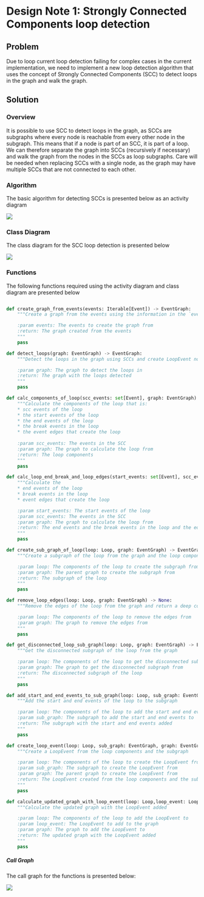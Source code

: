 # Design Note 1: Strongly Connected Components loop detection
## Problem
Due to loop current loop detection failing for complex cases in the current implementation, we need to implement a new loop detection algorithm that uses the concept of Strongly Connected Components (SCC) to detect loops in the graph and walk the graph.
## Solution
### Overview
It is possible to use SCC to detect loops in the graph, as SCCs are subgraphs where every node is reachable from every other node in the subgraph. This means that if a node is part of an SCC, it is part of a loop. We can therefore separate the graph into SCCs (recursively if necessary) and walk the graph from the nodes in the SCCs as loop subgraphs. Care will be needed when replacing SCCs with a single node, as the graph may have multiple SCCs that are not connected to each other.
### Algorithm
The basic algorithm for detecting SCCs is presented below as an activity diagram

![](/docs/development/design/1-DN-SCC_loop_detection/Algorithm_Overview.svg)

### Class Diagram
The class diagram for the SCC loop detection is presented below

![](/docs/development/design/1-DN-SCC_loop_detection/class_diagrams.svg)

### Functions

The following functions required using the activity diagram and class diagram are presented below

```python

def create_graph_from_events(events: Iterable[Event]) -> EventGraph:
    """Create a graph from the events using the information in the `event_sets` attribute for links

    :param events: The events to create the graph from
    :return: The graph created from the events
    """
    pass

def detect_loops(graph: EventGraph) -> EventGraph:
    """Detect the loops in the graph using SCCs and create LoopEvent nodes that contain subgraphs describing the loop

    :param graph: The graph to detect the loops in
    :return: The graph with the loops detected
    """
    pass

def calc_components_of_loop(scc_events: set[Event], graph: EventGraph) -> Loop:
    """Calculate the components of the loop that is:
    * scc events of the loop
    * the start events of the loop
    * the end events of the loop
    * the break events in the loop
    * the event edges that create the loop
    
    :param scc_events: The events in the SCC
    :param graph: The graph to calculate the loop from
    :return: The loop components
    """
    pass

def calc_loop_end_break_and_loop_edges(start_events: set[Event], scc_events: set[Events], graph: EventGraph) -> tuple[set[Event], set[Event], set[EventTuple]]:
    """Calculate the
    * end events of the loop
    * break events in the loop
    * event edges that create the loop

    :param start_events: The start events of the loop
    :param scc_events: The events in the SCC
    :param graph: The graph to calculate the loop from
    :return: The end events and the break events in the loop and the edges that create the loop
    """
    pass

def create_sub_graph_of_loop(loop: Loop, graph: EventGraph) -> EventGraph:
    """Create a subgraph of the loop from the graph and the loop components

    :param loop: The components of the loop to create the subgraph from
    :param graph: The parent graph to create the subgraph from
    :return: The subgraph of the loop
    """
    pass

def remove_loop_edges(loop: Loop, graph: EventGraph) -> None:
    """Remove the edges of the loop from the graph and return a deep copied graph with loop edges removed and the loop components

    :param loop: The components of the loop to remove the edges from
    :param graph: The graph to remove the edges from
    """
    pass

def get_disconnected_loop_sub_graph(loop: Loop, graph: EventGraph) -> EventGraph:
    """Get the disconnected subgraph of the loop from the graph

    :param loop: The components of the loop to get the disconnected subgraph from
    :param graph: The graph to get the disconnected subgraph from
    :return: The disconnected subgraph of the loop
    """
    pass

def add_start_and_end_events_to_sub_graph(loop: Loop, sub_graph: EventGraph) -> EventGraph:
    """Add the start and end events of the loop to the subgraph

    :param loop: The components of the loop to add the start and end events to the subgraph
    :param sub_graph: The subgraph to add the start and end events to
    :return: The subgraph with the start and end events added
    """
    pass

def create_loop_event(loop: Loop, sub_graph: EventGraph, graph: EventGraph) -> LoopEvent:
    """Create a LoopEvent from the loop components and the subgraph

    :param loop: The components of the loop to create the LoopEvent from
    :param sub_graph: The subgraph to create the LoopEvent from
    :param graph: The parent graph to create the LoopEvent from
    :return: The LoopEvent created from the loop components and the subgraph
    """
    pass

def calculate_updated_graph_with_loop_event(loop: Loop,loop_event: LoopEvent, graph: EventGraph) -> EventGraph:
    """Calculate the updated graph with the LoopEvent added

    :param loop: The components of the loop to add the LoopEvent to
    :param loop_event: The LoopEvent to add to the graph
    :param graph: The graph to add the LoopEvent to
    :return: The updated graph with the LoopEvent added
    """
    pass
```

##### Call Graph
The call graph for the functions is presented below:

![](/docs/development/design/1-DN-SCC_loop_detection/call_graph.svg)

